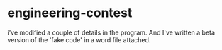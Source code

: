 # engineering-contest

i've modified a couple of details in the program. And I've written a beta version of the 'fake code' in a word file attached. 
